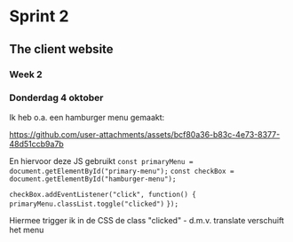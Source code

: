 # Sprint 2
## The client website

### Week 2
### Donderdag 4 oktober 

Ik heb o.a. een hamburger menu gemaakt: 

https://github.com/user-attachments/assets/bcf80a36-b83c-4e73-8377-48d51ccb9a7b

En hiervoor deze JS gebruikt
`const primaryMenu = document.getElementById("primary-menu");`
`const checkBox = document.getElementById("hamburger-menu");`

`checkBox.addEventListener("click", function() {`
    `primaryMenu.classList.toggle("clicked")`
  `});`

Hiermee trigger ik in de CSS de class "clicked" - d.m.v. translate verschuift het menu

